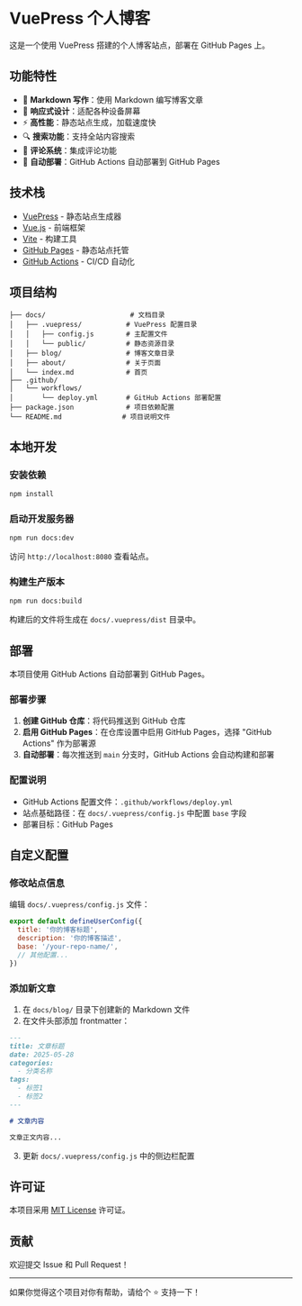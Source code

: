 # VuePress 个人博客

这是一个使用 VuePress 搭建的个人博客站点，部署在 GitHub Pages 上。

## 功能特性

- 📝 **Markdown 写作**：使用 Markdown 编写博客文章
- 🎨 **响应式设计**：适配各种设备屏幕
- ⚡ **高性能**：静态站点生成，加载速度快
- 🔍 **搜索功能**：支持全站内容搜索
- 💬 **评论系统**：集成评论功能
- 🚀 **自动部署**：GitHub Actions 自动部署到 GitHub Pages

## 技术栈

- [VuePress](https://vuepress.vuejs.org/) - 静态站点生成器
- [Vue.js](https://vuejs.org/) - 前端框架
- [Vite](https://vitejs.dev/) - 构建工具
- [GitHub Pages](https://pages.github.com/) - 静态站点托管
- [GitHub Actions](https://github.com/features/actions) - CI/CD 自动化

## 项目结构

```
├── docs/                     # 文档目录
│   ├── .vuepress/           # VuePress 配置目录
│   │   ├── config.js        # 主配置文件
│   │   └── public/          # 静态资源目录
│   ├── blog/                # 博客文章目录
│   ├── about/               # 关于页面
│   └── index.md             # 首页
├── .github/
│   └── workflows/
│       └── deploy.yml       # GitHub Actions 部署配置
├── package.json             # 项目依赖配置
└── README.md               # 项目说明文件
```

## 本地开发

### 安装依赖

```bash
npm install
```

### 启动开发服务器

```bash
npm run docs:dev
```

访问 `http://localhost:8080` 查看站点。

### 构建生产版本

```bash
npm run docs:build
```

构建后的文件将生成在 `docs/.vuepress/dist` 目录中。

## 部署

本项目使用 GitHub Actions 自动部署到 GitHub Pages。

### 部署步骤

1. **创建 GitHub 仓库**：将代码推送到 GitHub 仓库
2. **启用 GitHub Pages**：在仓库设置中启用 GitHub Pages，选择 "GitHub Actions" 作为部署源
3. **自动部署**：每次推送到 `main` 分支时，GitHub Actions 会自动构建和部署

### 配置说明

- GitHub Actions 配置文件：`.github/workflows/deploy.yml`
- 站点基础路径：在 `docs/.vuepress/config.js` 中配置 `base` 字段
- 部署目标：GitHub Pages

## 自定义配置

### 修改站点信息

编辑 `docs/.vuepress/config.js` 文件：

```javascript
export default defineUserConfig({
  title: '你的博客标题',
  description: '你的博客描述',
  base: '/your-repo-name/',
  // 其他配置...
})
```

### 添加新文章

1. 在 `docs/blog/` 目录下创建新的 Markdown 文件
2. 在文件头部添加 frontmatter：

```markdown
---
title: 文章标题
date: 2025-05-28
categories:
  - 分类名称
tags:
  - 标签1
  - 标签2
---

# 文章内容

文章正文内容...
```

3. 更新 `docs/.vuepress/config.js` 中的侧边栏配置

## 许可证

本项目采用 [MIT License](LICENSE) 许可证。

## 贡献

欢迎提交 Issue 和 Pull Request！

---

如果你觉得这个项目对你有帮助，请给个 ⭐ 支持一下！